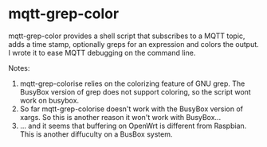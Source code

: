 # mqtt-grep-color
mqtt-grep-color provides a shell script that subscribes to a MQTT topic, adds a time stamp, optionally greps for an expression and colors the output. I wrote it to ease MQTT debugging on the command line.

Notes:
1. mqtt-grep-colorise relies on the colorizing feature of GNU grep. The BusyBox version of grep does not support coloring, so the script wont work on busybox.
2. So far mqtt-grep-colorise doesn't work with the BusyBox version of xargs. So this is another reason it won't work with BusyBox...
3. ... and it seems that buffering on OpenWrt is different from Raspbian. This is another diffuculty on a BusBox system.
